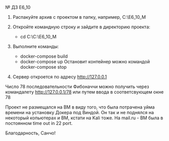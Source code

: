 № ДЗ E6_10



1) Распакуйте архив с проектом в папку, например, C:\E6_10_M
2) Откройте командную строку и зайдите в директорию проекта:
   - cd C:\C:\E6_10_M

3) Выполните команды:
   - docker-compose build
   - docker-compose up 
Остановит контейнер можно командой  docker-compose stop 

4) Сервер откроется по адресу  http://127.0.0.1 

Число 78 последовательности Фибоначчи можно получить через командалету http://127.0.0.1/78
или путем ввода в соответсвующем окне 78

Проект не размещался на ВМ в виду того, что была потрачена уйма времени на установку Докера под Виндой.
Он так и не поднялся на некоторый копьютерах и ВМ, кстати на Kali тоже.
На mail.ru - ВМ была в постоянном time out in 22 port.















Благодарность, Санчо!